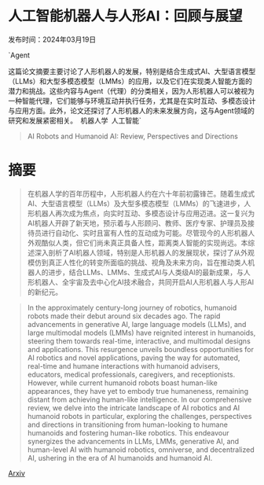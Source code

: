 # 人工智能机器人与人形AI：回顾与展望

发布时间：2024年03月19日

`Agent

这篇论文摘要主要讨论了人形机器人的发展，特别是结合生成式AI、大型语言模型（LLMs）和大型多模态模型（LMMs）的应用，以及它们在实现类人智能方面的潜力和挑战。这些内容与Agent（代理）的分类相关，因为人形机器人可以被视为一种智能代理，它们能够与环境互动并执行任务，尤其是在实时互动、多模态设计与应用方面。此外，论文还探讨了人形机器人的未来发展方向，这与Agent领域的研究和发展紧密相关。` `机器人学` `人工智能`

> AI Robots and Humanoid AI: Review, Perspectives and Directions

# 摘要

> 在机器人学的百年历程中，人形机器人约在六十年前初露锋芒。随着生成式AI、大型语言模型（LLMs）及大型多模态模型（LMMs）的飞速进步，人形机器人再次成为焦点，向实时互动、多模态设计与应用迈进。这一复兴为AI机器人开辟了新天地，预示着与人形顾问、教师、医疗专家、护理员及接待员进行自动化、实时且富有人性的互动成为可能。尽管现今的人形机器人外观酷似人类，但它们尚未真正具备人性，距离类人智能的实现尚远。本综述深入剖析了AI机器人领域，特别是人形机器人的发展现状，探讨了从外观模仿到真正人性化的转变所面临的挑战、视角及未来方向，旨在推动类人机器人的进步，结合LLMs、LMMs、生成式AI与人类级AI的最新成果，与人形机器人、全宇宙及去中心化AI技术融合，共同开启AI人形机器人与人形AI的新纪元。

> In the approximately century-long journey of robotics, humanoid robots made their debut around six decades ago. The rapid advancements in generative AI, large language models (LLMs), and large multimodal models (LMMs) have reignited interest in humanoids, steering them towards real-time, interactive, and multimodal designs and applications. This resurgence unveils boundless opportunities for AI robotics and novel applications, paving the way for automated, real-time and humane interactions with humanoid advisers, educators, medical professionals, caregivers, and receptionists. However, while current humanoid robots boast human-like appearances, they have yet to embody true humaneness, remaining distant from achieving human-like intelligence. In our comprehensive review, we delve into the intricate landscape of AI robotics and AI humanoid robots in particular, exploring the challenges, perspectives and directions in transitioning from human-looking to humane humanoids and fostering human-like robotics. This endeavour synergizes the advancements in LLMs, LMMs, generative AI, and human-level AI with humanoid robotics, omniverse, and decentralized AI, ushering in the era of AI humanoids and humanoid AI.

[Arxiv](https://arxiv.org/abs/2405.15775)